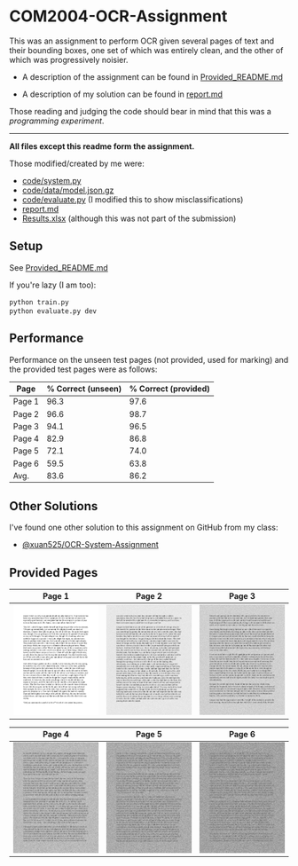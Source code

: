 # COM2004-OCR-Assignment

This was an assignment to perform OCR given several pages of text and their 
bounding boxes, one set of which was entirely clean, and the other of which was
progressively noisier.

 - A description of the assignment can be found in [Provided_README.md](/Provided_README.md)

 - A description of my solution can be found in [report.md](/report.md)

Those reading and judging the code should bear in mind that this was a _programming experiment_.

---

**All files except this readme form the assignment.**

Those modified/created by me were:
 - [code/system.py](/code/system.py)
 - [code/data/model.json.gz](/code/data/model.json.gz)
 - [code/evaluate.py](/code/evaluate.py) (I modified this to show misclassifications)
 - [report.md](/report.md)
 - [Results.xlsx](/Results.xlsx) (although this was not part of the submission)

## Setup

See [Provided_README.md](/Provided_README.md)

If you're lazy (I am too):

```
python train.py
python evaluate.py dev
```

## Performance

Performance on the unseen test pages (not provided, used for marking) and the provided test pages 
were as follows:

| Page   | % Correct (unseen) | % Correct (provided) |
|--------|--------------------|----------------------|
| Page 1 |        96.3        |         97.6         |
| Page 2 |        96.6        |         98.7         |
| Page 3 |        94.1        |         96.5         |
| Page 4 |        82.9        |         86.8         |
| Page 5 |        72.1        |         74.0         |
| Page 6 |        59.5        |         63.8         |
|  Avg.  |        83.6        |         86.2         |

## Other Solutions

I've found one other solution to this assignment on GitHub from my class:

 - [@xuan525/OCR-System-Assignment](https://github.com/xuan525/OCR-System-Assignment)

## Provided Pages

|                Page 1                |                Page 2                |                Page 3                |
|--------------------------------------|--------------------------------------|--------------------------------------|
| ![Page 1](/code/data/dev/page.1.png) | ![Page 2](/code/data/dev/page.2.png) | ![Page 3](/code/data/dev/page.3.png) |

|                Page 4                |                Page 5                |                Page 6                |
|--------------------------------------|--------------------------------------|--------------------------------------|
| ![Page 4](/code/data/dev/page.4.png) | ![Page 5](/code/data/dev/page.5.png) | ![Page 6](/code/data/dev/page.6.png) |
